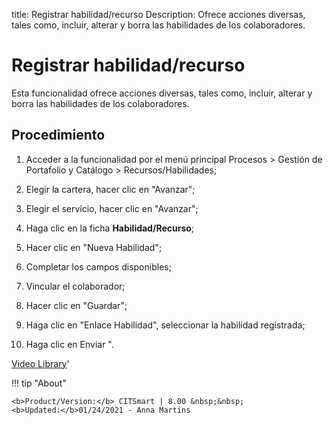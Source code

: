 title: Registrar habilidad/recurso
Description: Ofrece acciones diversas, tales como, incluir, alterar y borra las habilidades de los colaboradores.
# Registrar habilidad/recurso


Esta funcionalidad ofrece acciones diversas, tales como, incluir, alterar y
borra las habilidades de los colaboradores.

Procedimiento
-----------------

1.  Acceder a la funcionalidad por el menú principal Procesos \> Gestión de
    Portafolio y Catálogo \> Recursos/Habilidades;

2.  Elegir la cartera, hacer clic en "Avanzar";

3.  Elegir el servicio, hacer clic en "Avanzar";

4.  Haga clic en la ficha **Habilidad/Recurso**;

5.  Hacer clic en "Nueva Habilidad";

6.  Completar los campos disponibles;

7.  Vincular el colaborador;

8.  Hacer clic en "Guardar";

9.  Haga clic en "Enlace Habilidad", seleccionar la habilidad registrada;

10. Haga clic en Enviar ".




<i class='fa fa-youtube-play  fa-2x' style='color:#97ce17;vertical-align: middle;'> </i> [Video Library](https://www.youtube.com/playlist?list=PLB5qK2uzf2ROUXdrTeH-_n6tXmG4oPtoz)'

!!! tip "About"

    <b>Product/Version:</b> CITSmart | 8.00 &nbsp;&nbsp;
    <b>Updated:</b>01/24/2021 - Anna Martins

